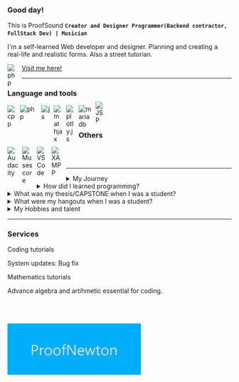 ### Good day!

This is ProofSound
**`Creator and Designer Programmer(Backend contractor, FullStack Dev) | Musician`**

I'm a self-learned Web developer and designer. Planning and creating a real-life and realistic forms. Also a street tutorian.

<p align="left">
    <a href="https://www.facebook.com/profile.php?id=100008712939404" title="ProofNewton">Visit me here!</a>
</a>
<img align="left" alt="php" width="24px" style="padding-right:8px" src="https://upload.wikimedia.org/wikipedia/en/0/04/Facebook_f_logo_%282021%29.svg" />

---
### Language and tools
[<img align="left" title="C++" alt="cpp" width="20px" style="padding-right:8px" src="https://upload.wikimedia.org/wikipedia/commons/1/18/ISO_C%2B%2B_Logo.svg" />](https://www.isocpp.org/)
[<img align="left" title="PHP" alt="php" width="40px" style="padding-right:8px" src="https://www.php.net/images/logos/new-php-logo.svg" />](http://php.net/)
[<img align="left" title="JavaScript" alt="js" width="20px" style="padding-right:8px" src="https://cdn.iconscout.com/icon/free/png-512/free-javascript-logo-icon-download-in-svg-png-gif-file-formats--brand-development-tools-pack-logos-icons-225993.png?f=webp&w=256" />](https://www.javascript.com/)
[<img align="left" title="MathJax" alt="mathjax" width="20px" style="padding-right:8px" src="https://static-00.iconduck.com/assets.00/mathjax-icon-2048x1986-encb0l2p.png" />](https://www.mathjax.org/)
[<img align="left" title="Plotly.js" alt="plotly.js" width="20px" style="padding-right:8px" src="https://avatars.githubusercontent.com/u/5997976?s=280&v=4" />](https://www.plotly.com/)
[<img align="left" title="MariaDB" alt="mariadb" width="30px" style="padding-right:8px" src="https://cdn.worldvectorlogo.com/logos/mariadb.svg" />](https://www.mariadb.org/)
[<img align="left" title="JavaServlet" alt="JSP" width="19px" style="transform:translateY(-8px);padding-right:10px" src="https://upload.wikimedia.org/wikipedia/de/e/e1/Java-Logo.svg" />](https://www.java.com/en/)
<br />
<br />


### Others
[<img align="left" title="Audacity" alt="Audacity" width="25px" style="padding-right:8px" src="https://upload.wikimedia.org/wikipedia/commons/f/f6/Audacity_Logo.svg" />](https://www.audacityteam.org/)
[<img align="left" title="Musescore" alt="Musescore" width="25px" style="padding-right:8px" src="https://upload.wikimedia.org/wikipedia/commons/1/1d/Musescore_icon.svg" />](https://www.musescore.org/)
[<img align="left" title="Visual Studio Code" alt="VSCode" width="25px" style="padding-right:8px" src="https://upload.wikimedia.org/wikipedia/commons/9/9a/Visual_Studio_Code_1.35_icon.svg" />](https://www.code.visualtudio.com/)
[<img align="left" title="XAMPP" alt="XAMPP" width="25px" style="padding-right:8px" src="https://www.svgrepo.com/show/354575/xampp.svg" />](https://www.apachefriends.org/)
<br />
<br />

---

<details>
<summary>
My Journey
</summary>
    When I was in high school, I started studying HTML, CSS, and basic coding. However, during that time, the programming language taught in school was QBASIC. Honestly, I didn’t like QBASIC—sorry!

In 2015, I enrolled at Sibonga Community College as an IT student. Unfortunately, I had to quit because tuition wasn't free back then. During that break, I studied a bit of Algebra. Even though it was challenging, I pushed through and trained myself to solve problems because I wanted to learn.

I returned to school in 2018, about two years after I stopped. This time, the units were free—hehehe—so I grabbed the opportunity to continue, despite financial and material difficulties. I worked to support my studies, though I wasn’t able to stick with the job for long. Still, I’m very thankful to those who helped me continue going to school. Their support allowed me to keep pursuing my goals and dreams.

When the lockdown came, I bought a phone so I could continue studying and keep up with my coursework. Eventually, I made a friend who had a computer, and little by little, I started learning more about programming. Once we finished our school projects, we would sometimes go swimming in the sea since they lived nearby.

In my third year, second semester, I made new friends from other batches. One of them was also into programming, and through him, I met more friends. We hung out, worked on projects together, and shared knowledge—whether serious or silly topics, we talked about everything.

When my friends and I finally graduated, I felt truly happy. We all made it, and I’m grateful we did it together.
</details>
<details>
    <summary>
       How did I learned programming?
    </summary>
    What I usually do is read first, then practice. After that, I take notes so I don't forget, because not all the code I practice is easy to memorize.
</details>
<details>
   <summary>
       What was my thesis/CAPSTONE when I was a student?
   </summary>
    It's a voting system a web-based application intended for Student Government election. We are four members at that time
      Our roles are:
        Me - The main developer
        He - The frontend developer
        then the two guys are on the papers.
    It is not easy to develop a CAPSTONE/Thesis project It is more on research, planning and testing.
</details>
<details>
    <summary>
        What were my hangouts when I was a student?
    </summary>
     When my friends ask me to come to them for cheers or hangouts. I will go with them.
</details>
<details>
    <summary>
    My Hobbies and talent
    </summary>
    <ul>
        <li>Singing</li>
        <li>Play Violin</li>
        <li>Reading books or magazine</li>
        <li>Watch movies</li>
        <li>Biking excercise</li>
    </ul>
</details>

---

### Services

Coding tutorials

System updates: Bug fix

Mathematics tutorials

  Advance algebra and artihmetic essential for coding.



<br>
<br>
<br>


  <img width="300px" src="Proof.png"/>
